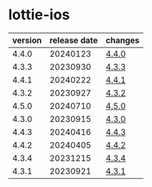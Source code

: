 # lottie-ios

| version | release date |           changes            |
|---------|--------------|------------------------------|
| 4.4.0   | 20240123     | [4.4.0](./4.4.0-20240123.md) |
| 4.3.3   | 20230930     | [4.3.3](./4.3.3-20230930.md) |
| 4.4.1   | 20240222     | [4.4.1](./4.4.1-20240222.md) |
| 4.3.2   | 20230927     | [4.3.2](./4.3.2-20230927.md) |
| 4.5.0   | 20240710     | [4.5.0](./4.5.0-20240710.md) |
| 4.3.0   | 20230915     | [4.3.0](./4.3.0-20230915.md) |
| 4.4.3   | 20240416     | [4.4.3](./4.4.3-20240416.md) |
| 4.4.2   | 20240405     | [4.4.2](./4.4.2-20240405.md) |
| 4.3.4   | 20231215     | [4.3.4](./4.3.4-20231215.md) |
| 4.3.1   | 20230921     | [4.3.1](./4.3.1-20230921.md) |

